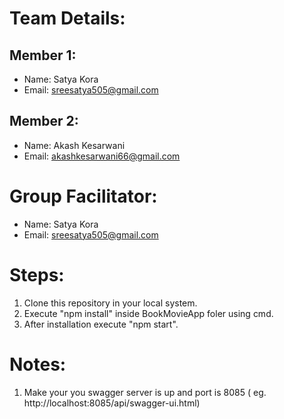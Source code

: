 # Team Details:

## Member 1:
- Name: Satya Kora
- Email: sreesatya505@gmail.com
## Member 2:
- Name: Akash Kesarwani
- Email: akashkesarwani66@gmail.com

# Group Facilitator:
- Name: Satya Kora
- Email: sreesatya505@gmail.com


# Steps:

1) Clone this repository in your local system.
2) Execute "npm install" inside BookMovieApp foler using cmd.
3) After installation execute "npm start".

# Notes:
1) Make your you swagger server is up and port is 8085 ( eg. http://localhost:8085/api/swagger-ui.html)
